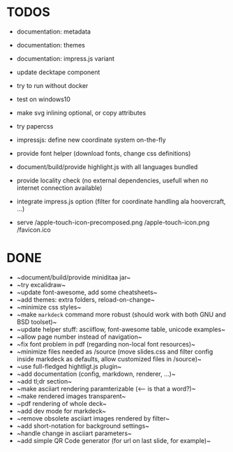 # TODOS

* documentation: metadata
* documentation: themes
* documentation: impress.js variant
* update decktape component
* try to run without docker
* test on windows10
* make svg inlining optional, or copy attributes
* try papercss
* impressjs: define new coordinate system on-the-fly

* provide font helper (download fonts, change css definitions)
* document/build/provide highlight.js with all languages bundled
* provide locality check (no external dependencies, usefull when no internet connection available)
* integrate impress.js option (filter for coordinate handling ala hoovercraft, ...)

* serve /apple-touch-icon-precomposed.png /apple-touch-icon.png /favicon.ico

# DONE

* ~document/build/provide miniditaa jar~
* ~try excalidraw~
* ~update font-awesome, add some cheatsheets~
* ~add themes: extra folders, reload-on-change~
* ~minimize css styles~
* ~make `markdeck` command more robust (should work with both GNU and BSD toolset)~
* ~update helper stuff: asciiflow, font-awesome table, unicode examples~
* ~allow page number instead of navigation~
* ~fix font problem in pdf (regarding non-local font resources)~
* ~minimize files needed as /source (move slides.css and filter config inside markdeck as defaults, allow customized files in /source)~
* ~use full-fledged hightligt.js plugin~
* ~add documentation (config, markdown, renderer, ...)~
* ~add tl;dr section~
* ~make asciiart rendering paramterizable (<-- is that a word?)~
* ~make rendered images transparent~
* ~pdf rendering of whole deck~
* ~add dev mode for markdeck~
* ~remove obsolete asciiart images rendered by filter~
* ~add short-notation for background settings~
* ~handle change in asciiart parameters~
* ~add simple QR Code generator (for url on last slide, for example)~
